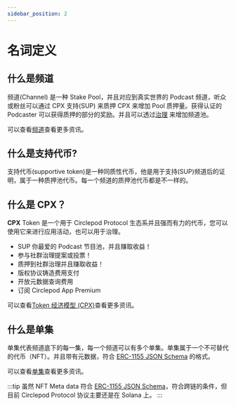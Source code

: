 ```yaml
---
sidebar_position: 2
---
```


# 名词定义

## 什么是频道

频道(Channel) 是一种 Stake Pool，并且对应到真实世界的 Podcast 频道，听众或粉丝可以通过 CPX 支持(SUP) 来质押 CPX 来增加 Pool 质押量。获得认证的 Podcaster 可以获得质押的部分的奖励。并且可以透过[治理](/docs/protocol/governance/intro) 来增加频道池。

可以查看[频道](/docs/protocol/channel/channel)查看更多资讯。

## 什么是支持代币?

支持代币(supportive token)是一种同质性代币，他是用于支持(SUP)频道后的证明，属于一种质押池代币。每一个频道的质押池代币都是不一样的。

## 什么是 CPX？

**CPX** Token 是一个用于 Circlepod Protocol 生态系并且强而有力的代币，您可以使用它来进行应用活动，也可以用于治理。

* SUP 你最爱的 Podcast 节目池，并且赚取收益！
* 参与社群治理提案或投票！
* 质押到社群治理并且赚取收益！
* 版权协议铸造费用支付
* 开放元数据查询费用
* 订阅 Circlepod App Premium

可以查看[Token 经济模型 (CPX)](/docs/tokenomics/intro)查看更多资讯。

## 什么是单集

单集代表频道底下的每一集，每一个频道可以有多个单集。单集属于一个不可替代的代币（NFT）。并且带有元数据，符合 [ERC-1155 JSON Schema](https://github.com/ethereum/EIPs/blob/master/EIPS/eip-1155.md#erc-1155-metadata-uri-json-schema) 的格式。

可以查看[单集](/docs/protocol/podcast/episode)查看更多资讯。

:::tip
虽然 NFT Meta data 符合 [ERC-1155 JSON Schema](https://github.com/ethereum/EIPs/blob/master/EIPS/eip-1155.md#erc-1155-metadata-uri-json-schema)，符合跨链的条件，但目前 Circlepod Protocol 协议主要还是在 Solana 上。
:::

